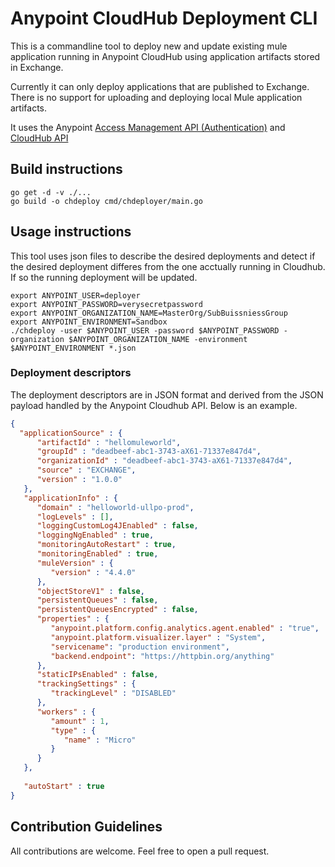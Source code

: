 # Anypoint CloudHub Deployment CLI

This is a commandline tool to deploy new and update existing mule application running in Anypoint CloudHub using application artifacts stored in Exchange.

Currently it can only deploy applications that are published to Exchange. There is no support for uploading and deploying local Mule application artifacts.

It uses the Anypoint [Access Management API (Authentication)](https://anypoint.mulesoft.com/exchange/portals/anypoint-platform/f1e97bc6-315a-4490-82a7-23abe036327a.anypoint-platform/access-management-api/) and [CloudHub API](https://anypoint.mulesoft.com/exchange/portals/anypoint-platform/f1e97bc6-315a-4490-82a7-23abe036327a.anypoint-platform/cloudhub-api/) 

## Build instructions 

```shell
go get -d -v ./...
go build -o chdeploy cmd/chdeployer/main.go
```

## Usage instructions

This tool uses json files to describe the desired deployments and detect if the desired deployment differes from the one acctually running in Cloudhub. If so the running deployment will be updated.

```shell
export ANYPOINT_USER=deployer
export ANYPOINT_PASSWORD=verysecretpassword
export ANYPOINT_ORGANIZATION_NAME=MasterOrg/SubBuissniessGroup
export ANYPOINT_ENVIRONMENT=Sandbox
./chdeploy -user $ANYPOINT_USER -password $ANYPOINT_PASSWORD -organization $ANYPOINT_ORGANIZATION_NAME -environment $ANYPOINT_ENVIRONMENT *.json 
```


### Deployment descriptors

The deployment descriptors are in JSON format and derived from the JSON payload handled by the Anypoint Cloudhub API. Below is an example.

```json
{
  "applicationSource" : {
      "artifactId" : "hellomuleworld",
      "groupId" : "deadbeef-abc1-3743-aX61-71337e847d4",
      "organizationId" : "deadbeef-abc1-3743-aX61-71337e847d4",
      "source" : "EXCHANGE",
      "version" : "1.0.0"
   },
   "applicationInfo" : {
      "domain" : "helloworld-ullpo-prod",
      "logLevels" : [],
      "loggingCustomLog4JEnabled" : false,
      "loggingNgEnabled" : true,
      "monitoringAutoRestart" : true,
      "monitoringEnabled" : true,
      "muleVersion" : {
         "version" : "4.4.0"
      },
      "objectStoreV1" : false,
      "persistentQueues" : false,
      "persistentQueuesEncrypted" : false,
      "properties" : {
         "anypoint.platform.config.analytics.agent.enabled" : "true",
         "anypoint.platform.visualizer.layer" : "System",
         "servicename": "production environment",
         "backend.endpoint": "https://httpbin.org/anything"
      },
      "staticIPsEnabled" : false,
      "trackingSettings" : {
         "trackingLevel" : "DISABLED"
      },
      "workers" : {
         "amount" : 1,
         "type" : {
            "name" : "Micro"
         }
      }
   },
   
   "autoStart" : true
}
```

## Contribution Guidelines

All contributions are welcome. Feel free to open a pull request.
